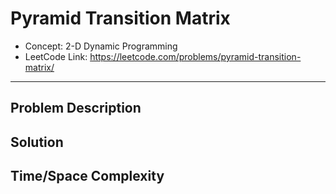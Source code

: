 # Pyramid Transition Matrix

- Concept: 2-D Dynamic Programming
- LeetCode Link: https://leetcode.com/problems/pyramid-transition-matrix/

---

## Problem Description

## Solution

## Time/Space Complexity

